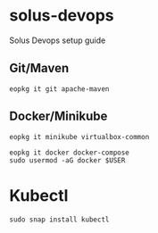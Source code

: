 # solus-devops
Solus Devops setup guide

## Git/Maven
    eopkg it git apache-maven 

## Docker/Minikube
    eopkg it minikube virtualbox-common

    eopkg it docker docker-compose
    sudo usermod -aG docker $USER

# Kubectl 
    sudo snap install kubectl

